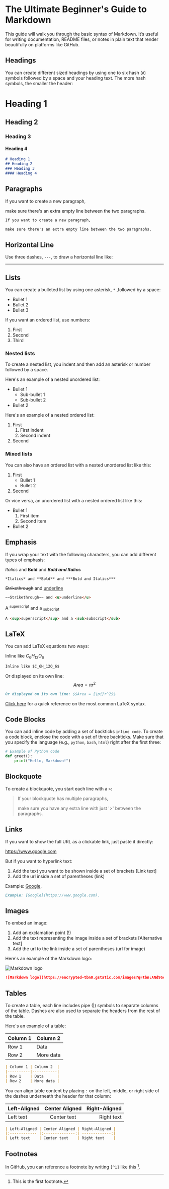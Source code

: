# The Ultimate Beginner's Guide to Markdown
This guide will walk you through the basic syntax of Markdown. It’s useful for writing documentation, README files, or notes in plain text that render beautifully on platforms like GitHub.

## Headings
You can create different sized headings by using one to six hash (`#`) symbols followed by a space and your heading text. 
The more hash symbols, the smaller the header:
# Heading 1
## Heading 2
### Heading 3
#### Heading 4

```markdown
# Heading 1
## Heading 2
### Heading 3
#### Heading 4
```

## Paragraphs
If you want to create a new paragraph,

make sure there's an extra empty line between the two paragraphs.

```markdown
If you want to create a new paragraph,

make sure there's an extra empty line between the two paragraphs.
```

## Horizontal Line
Use three dashes, `---`, to draw a horizontal line like:

---

## Lists
You can create a bulleted list by using one asterisk, `*` ,followed by a space:
* Bullet 1
* Bullet 2
* Bullet 3

If you want an ordered list, use numbers:
1. First
2. Second
3. Third

### Nested lists
To create a nested list, you indent and then add an asterisk or number followed by a space.

Here's an example of a nested unordered list:
* Bullet 1
  * Sub-bullet 1
  * Sub-bullet 2
* Bullet 2

Here's an example of a nested ordered list:
1. First
   1. First indent
   2. Second indent
2. Second

### Mixed lists
You can also have an ordered list with a nested unordered list like this:
1. First
   * Bullet 1
   * Bullet 2
2. Second

Or vice versa, an unordered list with a nested ordered list like this:
* Bullet 1
  1. First item
  2. Second item
* Bullet 2

## Emphasis
If you wrap your text with the following characters, you can add different types of emphasis:

*Italics* and **Bold** and ***Bold and Italics***
```markdown
*Italics* and **Bold** and ***Bold and Italics***
```

~~Strikethrough~~ and <u>underline</u>
```markdown
~~Strikethrough~~ and <u>underline</u>
```

A <sup>superscript</sup> and a <sub>subscript</sub>
```markdown
A <sup>superscript</sup> and a <sub>subscript</sub>
```

## LaTeX
You can add LaTeX equations two ways:

Inline like $C_6H_12O_6$
```markdown
Inline like $C_6H_12O_6$
```

Or displayed on its own line: $$Area = {\pi}r^2$$
```markdown
Or displayed on its own line: $$Area = {\pi}r^2$$
```

[Click here](https://ashki23.github.io/markdown-latex.html#mathematical-formula) for a quick reference on the most common LaTeX syntax.

## Code Blocks
You can add inline code by adding a set of backticks `inline code`.
To create a code block, enclose the code with a set of three backticks. 
Make sure that you specify the language (e.g., `python`, `bash`, `html`) right after the first three:

```python
# Example of Python code
def greet():
    print("Hello, Markdown!")
```

## Blockquote
To create a blockquote, you start each line with a `>`:

> If your blockquote has multiple paragraphs,
> 
> make sure you have any extra line with just '>' between the paragraphs.

## Links
If you want to show the full URL as a clickable link, just paste it directly:

https://www.google.com

But if you want to hyperlink text:
1. Add the text you want to be shown inside a set of brackets  [Link text]
2. Add the url inside a set of parentheses (link)

Example: [Google](https://www.google.com).

```markdown
Example: [Google](https://www.google.com).
```

## Images
To embed an image:
1. Add an exclamation point (!)
2. Add the text representing the image inside a set of brackets  [Alternative text]
3. Add the url to the link inside a set of parentheses (url for image)

Here's an example of the Markdown logo:

![Markdown logo](https://encrypted-tbn0.gstatic.com/images?q=tbn:ANd9GcR7F0ge8MNuv4S2WaFiwgs-6fQVN5FGWorjJg&s)

```markdown
![Markdown logo](https://encrypted-tbn0.gstatic.com/images?q=tbn:ANd9GcR7F0ge8MNuv4S2WaFiwgs-6fQVN5FGWorjJg&s)
```

## Tables
To create a table, each line includes pipe (|) symbols to separate columns of the table.
Dashes are also used to separate the headers from the rest of the table.

Here's an example of a table:

| Column 1 | Column 2  |
|----------|-----------|
| Row 1    | Data      |
| Row 2    | More data |

```markdown
| Column 1 | Column 2  |
|----------|-----------|
| Row 1    | Data      |
| Row 2    | More data |
```

You can align table content by placing `:` on the left, middle, or right side of the dashes underneath the header for that column:

| Left-Aligned | Center Aligned | Right-Aligned |
|:------------ |:--------------:| -------------:|
| Left text    | Center text    | Right text    |

```markdown
| Left-Aligned | Center Aligned | Right-Aligned |
|:------------ |:--------------:| -------------:|
| Left text    | Center text    | Right text    |
```


## Footnotes
In GitHub, you can reference a footnote by writing `[^1]` like this [^1].

[^1]: This is the first footnote.

